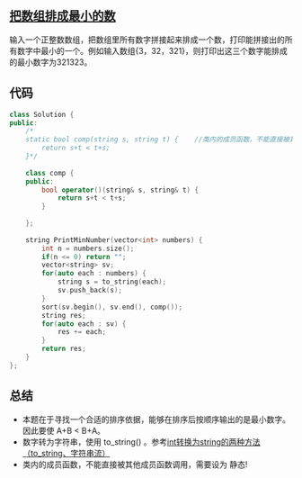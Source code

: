 ## [把数组排成最小的数](https://www.nowcoder.com/questionTerminal/8fecd3f8ba334add803bf2a06af1b993)
输入一个正整数数组，把数组里所有数字拼接起来排成一个数，打印能拼接出的所有数字中最小的一个。例如输入数组{3，32，321}，则打印出这三个数字能排成的最小数字为321323。

## 代码
```C++
class Solution {
public:
    /*
    static bool comp(string s, string t) {    //类内的成员函数，不能直接被其他成员函数调用，需要设为 静态
        return s+t < t+s; 
    }*/
    
    class comp {
    public:
        bool operator()(string& s, string& t) {
            return s+t < t+s;
        }
        
    };
    
    string PrintMinNumber(vector<int> numbers) {
        int n = numbers.size();
        if(n <= 0) return "";
        vector<string> sv;
        for(auto each : numbers) {
            string s = to_string(each);
            sv.push_back(s);
        }
        sort(sv.begin(), sv.end(), comp());
        string res;
        for(auto each : sv) {
            res += each;
        }
        return res;
    }
};
```

## 总结
* 本题在于寻找一个合适的排序依据，能够在排序后按顺序输出的是最小数字。因此要使 A+B < B+A。
* 数字转为字符串，使用 to_string() 。参考[int转换为string的两种方法（to_string、字符串流）](http://blog.csdn.net/chavo0/article/details/51038397)
* 类内的成员函数，不能直接被其他成员函数调用，需要设为 静态!
